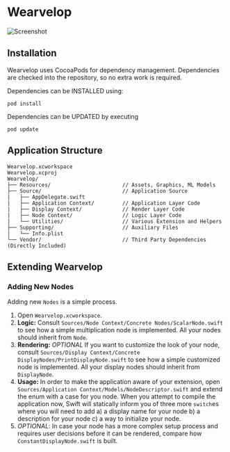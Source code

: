 # Wearvelop

![Screenshot](./Screenshot.png)

## Installation

Wearvelop uses CocoaPods for dependency management. Dependencies are checked into the repository, so no extra work is required.

Dependencies can be INSTALLED using:
```
pod install
```

Dependencies can be UPDATED by executing
```
pod update
```

## Application Structure

```
Wearvelop.xcworkspace
Wearvelop.xcproj
Wearvelop/
├── Resources/                       // Assets, Graphics, ML Models
├── Source/                          // Application Source
|   ├── AppDelegate.swift
|   ├── Application Context/         // Application Layer Code
|   ├── Display Context/             // Render Layer Code
|   ├── Node Context/                // Logic Layer Code
|   └── Utilities/                   // Various Extension and Helpers
├── Supporting/                      // Auxiliary Files
|   └── Info.plist
└── Vendor/                          // Third Party Dependencies (Directly Included)
```

## Extending Wearvelop

### Adding New Nodes

Adding new `Nodes` is a simple process.

1. Open `Wearvelop.xcworkspace`.
2. **Logic:** Consult `Sources/Node Context/Concrete Nodes/ScalarNode.swift` to see how a simple multiplication node is implemented. All your nodes should inherit from `Node`.
3. **Rendering:** _OPTIONAL_ If you want to customize the look of your node, consult `Sources/Display Context/Concrete DisplayNodes/PrintDisplayNode.swift` to see how a simple customized node is implemented. All your display nodes should inherit from `DisplayNode`.
4. **Usage:** In order to make the application aware of your extension, open `Sources/Application Context/Models/NodeDescriptor.swift` and extend the enum with a case for you node. When you attempt to compile the application now, Swift will statically inform you of three more `switch`es where you will need to add a) a display name for your node b) a description for your node c) a way to initialize your node.
5. _OPTIONAL_: In case your node has a more complex setup process and requires user decisions before it can be rendered, compare how `ConstantDisplayNode.swift` is built.
